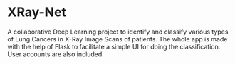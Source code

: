 # XRay-Net

A collaborative Deep Learning project to identify and classify various types of Lung Cancers in X-Ray Image Scans of patients. The whole app is made with the help of Flask to facilitate a simple UI for doing the classification.
User accounts are also included.
